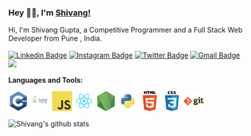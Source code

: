 ### Hey 👋🏽, I'm [Shivang!](https://github.com/shivangguptax)



Hi, I'm Shivang Gupta, a Competitive Programmer and a Full Stack Web Developer from Pune , India. <br> <br> 
[![Linkedin Badge](https://img.shields.io/badge/-blue?style=social&logo=Linkedin&logoColor=blue&link=https://www.linkedin.com/in/shivang-gupta-141470219/)](https://www.linkedin.com/in/shivang-gupta-141470219/)
[![Instagram Badge](https://img.shields.io/badge/-blue?style=social&logo=Instagram&logoColor=#fb3958&link=https://www.instagram.com/shivanggupta20/)](https://www.instagram.com/shivanggupta20/)
[![Twitter Badge](http://img.shields.io/badge/-1ca0f1?style=social&logo=twitter&logoColor=blue&link=https://twitter.com/shiventure)](https://twitter.com/shiventure) 
[![Gmail Badge](https://img.shields.io/badge/-c14438?style=social&logo=Gmail&logoColor=red&link=mailto:shivangguptaxd@gmail.com)](mailto:shivangguptaxd@gmail.com)
<br />
![](https://visitor-badge.glitch.me/badge?page_id=.shivangguptax.shivangguptax)  <br> 


**Languages and Tools:**  

<code><img height="40" src="https://raw.githubusercontent.com/github/explore/80688e429a7d4ef2fca1e82350fe8e3517d3494d/topics/cpp/cpp.png"></code>
<code><img height="40" src="https://raw.githubusercontent.com/github/explore/80688e429a7d4ef2fca1e82350fe8e3517d3494d/topics/java/java.png"></code>
<code><img height="40" src="https://raw.githubusercontent.com/github/explore/80688e429a7d4ef2fca1e82350fe8e3517d3494d/topics/javascript/javascript.png"></code>
<code><img height="40" src="https://raw.githubusercontent.com/github/explore/80688e429a7d4ef2fca1e82350fe8e3517d3494d/topics/react/react.png"></code>
<code><img height="40" src="https://raw.githubusercontent.com/github/explore/80688e429a7d4ef2fca1e82350fe8e3517d3494d/topics/nodejs/nodejs.png"></code>
<code><img height="40" src="https://raw.githubusercontent.com/github/explore/80688e429a7d4ef2fca1e82350fe8e3517d3494d/topics/python/python.png"></code>
<code><img height="40" src="https://raw.githubusercontent.com/github/explore/80688e429a7d4ef2fca1e82350fe8e3517d3494d/topics/html/html.png"></code>
<code><img height="40" src="https://raw.githubusercontent.com/github/explore/80688e429a7d4ef2fca1e82350fe8e3517d3494d/topics/css/css.png"></code>
<code><img height="40" src="https://raw.githubusercontent.com/github/explore/80688e429a7d4ef2fca1e82350fe8e3517d3494d/topics/git/git.png"></code>


![Shivang's github stats](https://github-readme-stats.vercel.app/api?username=shivangguptax&show_icons=true&hide_border=true)





